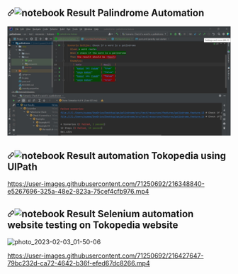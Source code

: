 <h2 dir="auto"><a id="user-content--testing-documentation" class="anchor" aria-hidden="true" href="#-testing-documentation"><svg class="octicon octicon-link" viewBox="0 0 16 16" version="1.1" width="16" height="16" aria-hidden="true"><path fill-rule="evenodd" d="M7.775 3.275a.75.75 0 001.06 1.06l1.25-1.25a2 2 0 112.83 2.83l-2.5 2.5a2 2 0 01-2.83 0 .75.75 0 00-1.06 1.06 3.5 3.5 0 004.95 0l2.5-2.5a3.5 3.5 0 00-4.95-4.95l-1.25 1.25zm-4.69 9.64a2 2 0 010-2.83l2.5-2.5a2 2 0 012.83 0 .75.75 0 001.06-1.06 3.5 3.5 0 00-4.95 0l-2.5 2.5a3.5 3.5 0 004.95 4.95l1.25-1.25a.75.75 0 00-1.06-1.06l-1.25 1.25a2 2 0 01-2.83 0z"></path></svg></a><g-emoji class="g-emoji" alias="notebook" fallback-src="https://github.githubassets.com/images/icons/emoji/unicode/1f4d3.png"><img class="emoji" alt="notebook" height="20" width="20" src="https://github.githubassets.com/images/icons/emoji/unicode/1f4d3.png"></g-emoji> Result Palindrome Automation</h2>

<p dir="auto"><a target="_blank" rel="https://github.com/FattahWG/Draft-Image/blob/main/WhatsApp%20Image%202023-02-02%20at%2019.22.48.jpeg"><img src="https://github.com/FattahWG/Draft-Image/blob/main/WhatsApp%20Image%202023-02-02%20at%2019.22.48.jpeg" alt="palindrome-automation" style="max-width: 100%;"></a></p>

<h2 dir="auto"><a id="user-content--testing-documentation" class="anchor" aria-hidden="true" href="#-testing-documentation"><svg class="octicon octicon-link" viewBox="0 0 16 16" version="1.1" width="16" height="16" aria-hidden="true"><path fill-rule="evenodd" d="M7.775 3.275a.75.75 0 001.06 1.06l1.25-1.25a2 2 0 112.83 2.83l-2.5 2.5a2 2 0 01-2.83 0 .75.75 0 00-1.06 1.06 3.5 3.5 0 004.95 0l2.5-2.5a3.5 3.5 0 00-4.95-4.95l-1.25 1.25zm-4.69 9.64a2 2 0 010-2.83l2.5-2.5a2 2 0 012.83 0 .75.75 0 001.06-1.06 3.5 3.5 0 00-4.95 0l-2.5 2.5a3.5 3.5 0 004.95 4.95l1.25-1.25a.75.75 0 00-1.06-1.06l-1.25 1.25a2 2 0 01-2.83 0z"></path></svg></a><g-emoji class="g-emoji" alias="notebook" fallback-src="https://github.githubassets.com/images/icons/emoji/unicode/1f4d3.png"><img class="emoji" alt="notebook" height="20" width="20" src="https://github.githubassets.com/images/icons/emoji/unicode/1f4d3.png"></g-emoji> Result automation Tokopedia using UIPath</h2>

https://user-images.githubusercontent.com/71250692/216348840-e5267696-325a-48e2-823a-75cef4cfb976.mp4

<h2 dir="auto"><a id="user-content--testing-documentation" class="anchor" aria-hidden="true" href="#-testing-documentation"><svg class="octicon octicon-link" viewBox="0 0 16 16" version="1.1" width="16" height="16" aria-hidden="true"><path fill-rule="evenodd" d="M7.775 3.275a.75.75 0 001.06 1.06l1.25-1.25a2 2 0 112.83 2.83l-2.5 2.5a2 2 0 01-2.83 0 .75.75 0 00-1.06 1.06 3.5 3.5 0 004.95 0l2.5-2.5a3.5 3.5 0 00-4.95-4.95l-1.25 1.25zm-4.69 9.64a2 2 0 010-2.83l2.5-2.5a2 2 0 012.83 0 .75.75 0 001.06-1.06 3.5 3.5 0 00-4.95 0l-2.5 2.5a3.5 3.5 0 004.95 4.95l1.25-1.25a.75.75 0 00-1.06-1.06l-1.25 1.25a2 2 0 01-2.83 0z"></path></svg></a><g-emoji class="g-emoji" alias="notebook" fallback-src="https://github.githubassets.com/images/icons/emoji/unicode/1f4d3.png"><img class="emoji" alt="notebook" height="20" width="20" src="https://github.githubassets.com/images/icons/emoji/unicode/1f4d3.png"></g-emoji> Result Selenium automation website testing on Tokopedia website</h2>


![photo_2023-02-03_01-50-06](https://user-images.githubusercontent.com/71250692/216424647-a8f2abc0-399d-4e36-b1c6-caa1642d886a.jpg)


https://user-images.githubusercontent.com/71250692/216427647-79bc232d-ca72-4642-b36f-efed67dc8266.mp4



